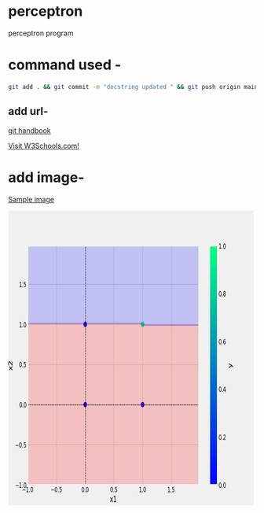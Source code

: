 # perceptron
 perceptron program


 # command used -

```bash
git add . && git commit -m "docstring updated " && git push origin main
```
## add url-
[git handbook](https://docs.github.com/en/get-started/using-git/about-git)

<a href="https://www.w3schools.com">Visit W3Schools.com!</a>

# add image-

[Sample image ](plots\and.png)


<img src="plots\and.png" alt="Girl in a jacket" width="500" height="600">

